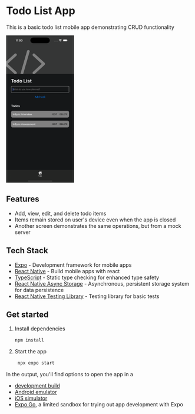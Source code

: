 # Todo List App

This is a basic todo list mobile app demonstrating CRUD functionality

<img src="assets/images/screenshot.png" alt="Todo List App" height="400" />

## Features
- Add, view, edit, and delete todo items
- Items remain stored on user's device even when the app is closed
- Another screen demonstrates the same operations, but from a mock server

## Tech Stack
- [Expo](https://expo.dev) - Development framework for mobile apps
- [React Native](https://reactnative.dev/) - Build mobile apps with react
- [TypeScript](https://www.typescriptlang.org/) - Static type checking for enhanced type safety
- [React Native Async Storage](https://www.npmjs.com/package/@react-native-async-storage/async-storage) - Asynchronous, persistent storage system for data persistence
- [React Native Testing Library](https://callstack.github.io/react-native-testing-library/) - Testing library for basic tests

## Get started

1. Install dependencies

   ```bash
   npm install
   ```

2. Start the app

   ```bash
    npx expo start
   ```

In the output, you'll find options to open the app in a

- [development build](https://docs.expo.dev/develop/development-builds/introduction/)
- [Android emulator](https://docs.expo.dev/workflow/android-studio-emulator/)
- [iOS simulator](https://docs.expo.dev/workflow/ios-simulator/)
- [Expo Go](https://expo.dev/go), a limited sandbox for trying out app development with Expo
